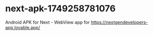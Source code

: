 # next-apk-1749258781076
Android APK for Next - WebView app for https://nextgendevelopers-app.lovable.app/
